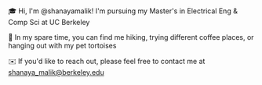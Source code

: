 🎓 Hi, I'm @shanayamalik! I'm pursuing my Master's in Electrical Eng & Comp Sci at UC Berkeley

🐢 In my spare time, you can find me hiking, trying different coffee places, or hanging out with my pet tortoises

✉️ If you'd like to reach out, please feel free to contact me at shanaya_malik@berkeley.edu 

